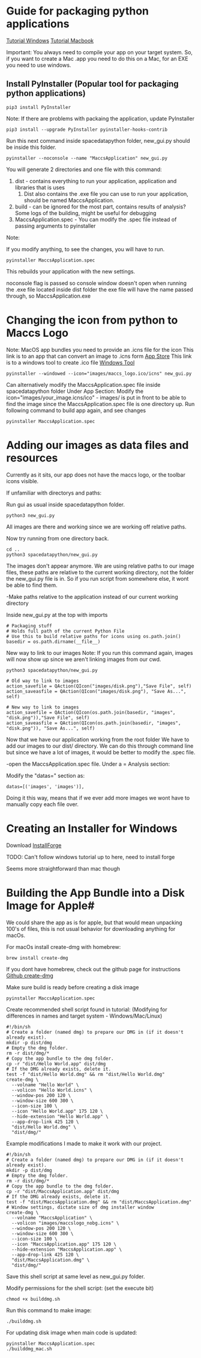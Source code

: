 # Guide for packaging python applications #


[Tutorial Windows](https://www.pythonguis.com/tutorials/packaging-pyside6-applications-windows-pyinstaller-installforge/)
[Tutorial Macbook](https://www.pythonguis.com/tutorials/packaging-pyqt5-applications-pyinstaller-macos-dmg/)

Important: You always need to compile your app on your target system. So, if you want to create a Mac .app
    you need to do this on a Mac, for an EXE you need to use windows.
    
## Install PyInstaller (Popular tool for packaging python applications) ##

```
pip3 install PyInstaller
```

Note: If there are problems with packaing the application, update PyInstaller

```
pip3 install --upgrade PyInstaller pyinstaller-hooks-contrib
```

Run this next command inside spacedatapython folder, new_gui.py should be inside this folder.

```
pyinstaller --noconsole --name "MaccsApplication" new_gui.py
```

You will generate 2 directories and one file with this command: 
1. dist - contains everything to run your application, application and libraries that is uses
    1. Dist also contains the .exe file you can use to run your application, should be named MaccsApplication.
2. build - can be ignored for the most part, contains results of analysis? Some logs of the building, might be useful for debugging
3. MaccsApplication.spec - You can modify the .spec file instead of passing arguments to pyinstaller

Note:

If you modify anything, to see the changes, you will have to run.

```
pyinstaller MaccsApplication.spec
```

This rebuilds your application with the new settings.

noconsole flag is passed so console window doesn't open when running the .exe file located inside dist folder
the exe file will have the name passed through, so MaccsApplication.exe

# Changing the icon from python to Maccs Logo #

Note:
MacOS app bundles you need to provide an .icns file for the icon
This link is to an app that can convert an image to .icns form [App Store](https://apps.apple.com/us/app/image2icon-make-your-own-icons/id992115977)
This link is to a windows tool to create .ico file [Windows Tool](https://portableapps.com/apps/graphics_pictures/icofx_portable)

```
pyinstaller --windowed --icon="images/maccs_logo.ico/icns" new_gui.py
```

Can alternatively modify the MaccsApplication.spec file inside spacedatapython folder
Under App Section: Modify the icon="images/your_image.icns/ico" - images/ is put in front to be
able to find the image since the MaccsApplication.spec file is one directory up.
Run following command to build app again, and see changes

```
pyinstaller MaccsApplication.spec
```

# Adding our images as data files and resources #

Currently as it sits, our app does not have the maccs logo, or the toolbar icons visible.

If unfamiliar with directorys and paths:

Run gui as usual inside spacedatapython folder.

```
python3 new_gui.py
```

All images are there and working since we are working off relative paths.

Now try running from one directory back.

```
cd ..
python3 spacedatapython/new_gui.py
```

The images don't appear anymore. We are using relative paths to our image files,
these paths are relative to the current working directory, not the folder the new_gui.py file is in.
So if you run script from somewhere else, it wont be able to find them.

-Make paths relative to the application instead of our current working directory

Inside new_gui.py at the top with imports 

```
# Packaging stuff
# Holds full path of the current Python File
# Use this to build relative paths for icons using os.path.join()
basedir = os.path.dirname(__file__)
```

New way to link to our images
Note: If you run this command again, images will now show up since we aren't linking images from our cwd.

``` 
python3 spacedatapython/new_gui.py
```

```
# Old way to link to images
action_savefile = QAction(QIcon("images/disk.png"),"Save File", self)
action_saveasfile = QAction(QIcon("images/disk.png"), "Save As...", self)

# New way to link to images
action_savefile = QAction(QIcon(os.path.join(basedir, "images", "disk.png")),"Save File", self)
action_saveasfile = QAction(QIcon(os.path.join(basedir, "images", "disk.png")), "Save As...", self)

```

Now that we have our application working from the root folder
We have to add our images to our dist/ directory. We can do this through command line
but since we have a lot of images, it would be better to modify the .spec file.

-open the MaccsApplication.spec file. Under a = Analysis section:

Modify the "datas=" section as:

```
datas=[('images', 'images')],
```

Doing it this way, means that if we ever add more images we wont have to manually copy each file over.

# Creating an Installer for Windows #

Download [InstallForge](https://installforge.net/)

TODO: Can't follow windows tutorial up to here, need to install forge

Seems more straightforward than mac though


# Building the App Bundle into a Disk Image for Apple#

We could share the app as is for apple, but that would mean unpacking 100's of files,
this is not usual behavior for downloading anything for macOs.

For macOs install create-dmg with homebrew:

```
brew install create-dmg
```

If you dont have homebrew, check out the github page for instructions [Github create-dmg](https://github.com/create-dmg/create-dmg)


Make sure build is ready before creating a disk image

```
pyinstaller MaccsApplication.spec
```

Create recommended shell script found in tutorial: (Modifying for differences in names and target system - Windows/Mac/Linux)

```
#!/bin/sh
# Create a folder (named dmg) to prepare our DMG in (if it doesn't already exist).
mkdir -p dist/dmg
# Empty the dmg folder.
rm -r dist/dmg/*
# Copy the app bundle to the dmg folder.
cp -r "dist/Hello World.app" dist/dmg
# If the DMG already exists, delete it.
test -f "dist/Hello World.dmg" && rm "dist/Hello World.dmg"
create-dmg \
  --volname "Hello World" \
  --volicon "Hello World.icns" \
  --window-pos 200 120 \
  --window-size 600 300 \
  --icon-size 100 \
  --icon "Hello World.app" 175 120 \
  --hide-extension "Hello World.app" \
  --app-drop-link 425 120 \
  "dist/Hello World.dmg" \
  "dist/dmg/"
```

Example modifications I made to make it work with our project.

```
#!/bin/sh
# Create a folder (named dmg) to prepare our DMG in (if it doesn't already exist).
mkdir -p dist/dmg
# Empty the dmg folder.
rm -r dist/dmg/*
# Copy the app bundle to the dmg folder.
cp -r "dist/MaccsApplication.app" dist/dmg
# If the DMG already exists, delete it.
test -f "dist/MaccsApplication.dmg" && rm "dist/MaccsApplication.dmg"
# Window settings, dictate size of dmg installer window
create-dmg \
  --volname "MaccsApplication" \
  --volicon "images/maccslogo_nobg.icns" \
  --window-pos 200 120 \
  --window-size 600 300 \
  --icon-size 100 \
  --icon "MaccsApplication.app" 175 120 \
  --hide-extension "MaccsApplication.app" \
  --app-drop-link 425 120 \
  "dist/MaccsApplication.dmg" \
  "dist/dmg/"
```

Save this shell script at same level as new_gui.py folder.

Modify permissions for the shell script: (set the execute bit)

```
chmod +x builddmg.sh
```

Run this command to make image:

```
./builddmg.sh
```

For updating disk image when main code is updated:

```
pyinstaller MaccsApplication.spec
./builddmg_mac.sh
```
